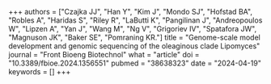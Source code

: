 +++
authors = ["Czajka JJ", "Han Y", "Kim J", "Mondo SJ", "Hofstad BA", "Robles A", "Haridas S", "Riley R", "LaButti K", "Pangilinan J", "Andreopoulos W", "Lipzen A", "Yan J", "Wang M", "Ng V", "Grigoriev IV", "Spatafora JW", "Magnuson JK", "Baker SE", "Pomraning KR."]
title = "Genome-scale model development and genomic sequencing of the oleaginous clade Lipomyces"
journal = "Front Bioeng Biotechnol"
what = "article"
doi = "10.3389/fbioe.2024.1356551"
pubmed = "38638323"
date = "2024-04-19"
keywords = []
+++

